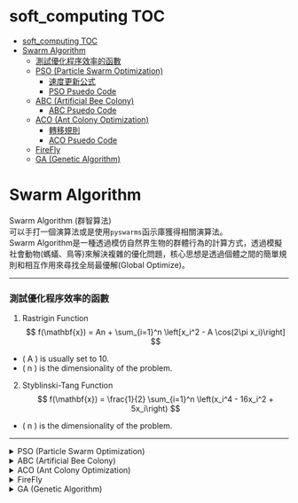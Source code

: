 # soft_computing TOC
- [soft\_computing TOC](#soft_computing-toc)
- [Swarm Algorithm](#swarm-algorithm)
    - [測試優化程序效率的函數](#測試優化程序效率的函數)
  - [PSO (Particle Swarm Optimization)](#pso-particle-swarm-optimization)
    - [速度更新公式](#速度更新公式)
    - [PSO Psuedo Code](#pso-psuedo-code)
  - [ABC (Artificial Bee Colony)](#abc-artificial-bee-colony)
    - [ABC Psuedo Code](#abc-psuedo-code)
  - [ACO (Ant Colony Optimization)](#aco-ant-colony-optimization)
    - [轉移規則](#轉移規則)
    - [ACO Psuedo Code](#aco-psuedo-code)
  - [FireFly](#firefly)
  - [GA (Genetic Algorithm)](#ga-genetic-algorithm)

# Swarm Algorithm
Swarm Algorithm (群智算法)   
可以手打一個演算法或是使用`pyswarms`函示庫獲得相關演算法。  
Swarm Algorithm是一種透過模仿自然界生物的群體行為的計算方式，透過模擬社會動物(螞蟻、鳥等)來解決複雜的優化問題，核心思想是透過個體之間的簡單規則和相互作用來尋找全局最優解(Global Optimize)。

---
### 測試優化程序效率的函數
1. Rastrigin Function
$$ f(\mathbf{x}) = An + \sum_{i=1}^n \left[x_i^2 - A \cos(2\pi x_i)\right] $$
- \( A \) is usually set to 10.
- \( n \) is the dimensionality of the problem.
2. Styblinski-Tang Function
$$ f(\mathbf{x}) = \frac{1}{2} \sum_{i=1}^n \left(x_i^4 - 16x_i^2 + 5x_i\right) $$
- \( n \) is the dimensionality of the problem.
---
<details>
<summary>PSO (Particle Swarm Optimization)</summary>

## PSO (Particle Swarm Optimization)
* 適用於非凸或導數難以計算的優化問題  
* 每個粒子(Particle)都有一個初始的位置以及速度，速度影響的是移動的方向和距離。  

### 速度更新公式
```python
vi = w * vi + c1 * rand() * (pbest_i - xi) + c2 * rand() * (gbest - xi)
```
從公式中可以看到粒子保留一部分前一次的速度`w * vi`，並且朝向個體最佳解`pbest`以及全體最佳解`gbest`前進
* 透過算好的速度更新位置  

[PSO程式碼](./PSO.py)  
### PSO Psuedo Code
```md
初始化：
1. 初始化粒子群的數量 N。
2. 對於每個粒子 i，隨機初始化位置 xi 和速度 vi。
3. 設定每個粒子的個體最佳位置（pbest）為其初始位置。
4. 設定全局最佳位置（gbest）為具有最佳適應度值的粒子的位置。
5. 對於每個粒子 i：
   a. 計算粒子的適應度值 f(xi)。
   b. 如果 f(xi) 優於該粒子的 pbest 的適應度值，則更新 pbest 為當前位置 xi。
   c. 如果 f(xi) 優於 gbest 的適應度值，則更新 gbest 為當前位置 xi。

6. 對於每個粒子 i：
   a. 更新速度 vi 依據以下公式：
      vi = w * vi + c1 * rand() * (pbest_i - xi) + c2 * rand() * (gbest - xi)
   b. 更新位置 xi 依據以下公式：
      xi = xi + vi

   其中：
   - w 是慣性權重，控制前一速度對當前速度的影響。
   - c1 和 c2 是學習因子，通常 c1 是個體學習因子，c2 是社會學習因子。
   - rand() 是一個生成[0,1]範圍內隨機數的函數。

7. 檢查終止條件（例如迭代次數或解的質量）。

輸出：
8. 輸出全局最佳位置 gbest 和對應的最佳適應度值。
```
</details>

<details>
<summary>ABC (Artificial Bee Colony)</summary>

## ABC (Artificial Bee Colony)
在ABC演算法中蜜蜂被分成三種角色
1. 僱傭蜂（Employed bees）
   * 每個僱傭蜂負責一個特定的食物來源(local解)
   * 探索食物來源附近區域的食物品質(解的好壞) -> 決定是否要在食物來源附近找新的食物
2. 觀察蜂（Onlooker bees）
   * 等待**僱傭蜂（Employed bees）** 傳回的信息選擇比較好的食物來源品質進行搜索
3. 偵察蜂（Scout bees）
   * 如果一個食物來源被認為不值得探索時，雇傭蜂會變成偵查蜂，**隨機**尋找新的食物來源  

[ABC程式碼](./ABC.py)  
### ABC Psuedo Code
```markdown
初始化：
1. 定義食源數量（等於僱傭蜂數量），隨機初始化所有食源的位置。
2. 計算每個食源的適應度（根據優化問題的目標函數）。

迭代過程 4 ~ 7：
重複以下步驟直到達到最大迭代次數或其他終止條件：
3. 僱傭蜂階段：
   a. 對於每個僱傭蜂：
      i. 在其食源周圍選擇一個候選位置。
      ii. 計算候選位置的適應度。
      iii. 如果候選位置的適應度比當前食源更好，則僱傭蜂將這個新位置作為新的食源。

4. 觀察蜂階段：
   a. 對於每個觀察蜂：
      i. 根據僱傭蜂分享的食源質量選擇一個食源，通常概率與食源質量成正比。
      ii. 在選中的食源周圍選擇一個候選位置。
      iii. 計算候選位置的適應度。
      iv. 如果候選位置的適應度比當前食源更好，則觀察蜂將這個新位置作為新的食源。

5. 偵察蜂階段：
   a. 檢查是否有食源超過了一定次數沒有被改善（例如，超過了一定的“試驗限制”）。
   b. 對於每個達到試驗限制的食源，隨機初始化一個新的食源位置。
   c. 計算新食源的適應度。

6. 確定最佳食源：
   a. 更新並記錄找到的最佳食源（如果這一輪產生了更好的解）。

輸出：
7. 輸出最優食源的位置及其適應度值。

```
</details>

<details>
<summary>ACO (Ant Colony Optimization)</summary>

## ACO (Ant Colony Optimization)
透過模擬螞蟻從蟻巢到食物源的最短路徑，螞蟻透過一種稱為`信息素(pheromone)`的化學物質進行間接通訊，透過釋放信息素來記錄走過的路徑，並且影響之後螞蟻如何選擇路徑。    
ACO演算法可以解決旅行銷售員問題（TSP）、車輛路徑問題（VRP）、排程問題和網絡路由問題等。
* 初始化一群螞蟻 (n個)，在node之間每個螞蟻代表一個潛在的解
* 影響螞蟻選擇路徑的有兩個因素
  * 信息素的強度(之前選擇同樣路徑的頻率)
  * 距離
* 為了防止演算法過擬合，使演算法更好的搜索潛在路徑，因此信息素有蒸發機制，會隨著時間遞減

### 轉移規則
$$p_{ij} = \frac{(\tau_{ij}^\alpha) (\eta_{ij}^\beta)}{\sum_{k \in \text{可達節點}} (\tau_{ik}^\alpha) (\eta_{ik}^\beta)}$$
此公式計算  
- 其中 τ_ij 是節點 i 到 j 的信息素濃度
- η_ij 是啟發式信息（如城市間的倒數距離）
- α 和 β 是控制信息素和啟發式信息影響力的參數。  

[ACO程式碼](./ACO.py) 

### ACO Psuedo Code
```md
初始化：
1. 初始化所有路徑上的信息素濃度。
2. 定義參數，例如信息素蒸發率ρ（rho）和信息素強化參數（Q）。

迭代過程：
重複以下步驟直到達到終止條件（如最大迭代次數或解的質量）：
3. 將螞蟻隨機分配到不同的節點（例如，在TSP中的城市）。

4. 每隻螞蟻構建解：
   a. 對於每隻螞蟻，重複以下步驟直到完成解的構建：
      i. 基於轉移規則選擇下一節點。轉移概率 p 計算如轉移規則
   b. 移動到選擇的節點，直到路徑完成。

5. 更新信息素：
   a. 對每條路徑應用蒸發：
      τ_ij = (1 - ρ) * τ_ij
   b. 每隻螞蟻基於其路徑長度 L_k 強化走過的路徑上的信息素：
      Δτ_ij_k = Q / L_k
      τ_ij = τ_ij + Δτ_ij_k
   c. 如果有全局最佳更新，則額外強化全局最佳路徑。

6. 記錄並檢查新的全局最佳解。

輸出：
7. 輸出最佳路徑和相應的路徑長度。

```
</details>

<details>
<summary>FireFly</summary>

## FireFly

</details>

<details>
<summary>GA (Genetic Algorithm)</summary>

## GA (Genetic Algorithm)
</details>